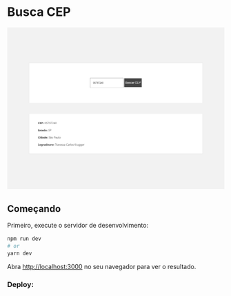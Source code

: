 # Busca CEP

<img src="public/frame.png" />

## Começando

Primeiro, execute o servidor de desenvolvimento: 

```bash
npm run dev
# or
yarn dev
```

Abra [http://localhost:3000](http://localhost:3000) no seu navegador para ver o resultado. 

### Deploy:
<p align="center"></p>
